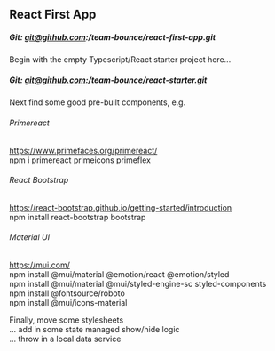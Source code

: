 ## React First App
##### Git: git@github.com:/team-bounce/react-first-app.git

Begin with the empty Typescript/React starter project here...
##### Git: git@github.com:/team-bounce/react-starter.git

Next find some good pre-built components, e.g.  
###### Primereact
https://www.primefaces.org/primereact/  
npm i primereact primeicons primeflex  
###### React Bootstrap
https://react-bootstrap.github.io/getting-started/introduction  
npm install react-bootstrap bootstrap  
###### Material UI
https://mui.com/  
npm install @mui/material @emotion/react @emotion/styled  
npm install @mui/material @mui/styled-engine-sc styled-components  
npm install @fontsource/roboto  
npm install @mui/icons-material  

Finally, move some stylesheets  
... add in some state managed show/hide logic  
... throw in a local data service  